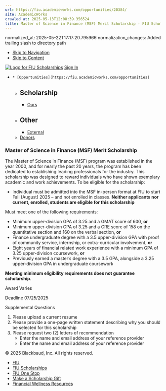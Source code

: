 ```yaml
---
url: https://fiu.academicworks.com/opportunities/20384/
site: AcademicWorks
crawled_at: 2025-05-13T12:08:39.356524
title: Master of Science in Finance (MSF) Merit Scholarship - FIU Scholarships
---
```

normalized_at: 2025-05-22T17:17:20.795966
normalization_changes: Added trailing slash to directory path

  * [Skip to Navigation](https://fiu.academicworks.com/opportunities/20384#navigation)
  * [Skip to Content](https://fiu.academicworks.com/opportunities/20384#main)

[![Logo for FIU Scholarships](https://s3.amazonaws.com/static.academicworks.com/clients/fiu/assets/images/logo.png)](http://fiu.academicworks.com) [Sign In](https://fiu.academicworks.com/users/sign_in)
  *     * [Opportunities](https://fiu.academicworks.com/opportunities)
      * ## Scholarship
        * [Ours](https://fiu.academicworks.com/opportunities)
      * ## Other
        * [External](https://fiu.academicworks.com/opportunities/external)
    * [Donors](https://fiu.academicworks.com/donors)


### Master of Science in Finance (MSF) Merit Scholarship
The Master of Science in Finance (MSF) program was established in the year 2000, and for nearly the past 20 years, the program has been dedicated to establishing leading professionals for the industry.
This scholarship was designed to reward individuals who have shown exemplary academic and work achievements.
To be eligible for the scholarship:
  * Individual must be admitted into the MSF in-person format at FIU to start Fall (August) 2025 – and not enrolled in classes. **Neither applicants nor current, enrolled, students are eligible for this scholarship**


Must meet one of the following requirements:
  * Minimum upper-division GPA of 3.25 and a GMAT score of 600, **or**
  * Minimum upper-division GPA of 3.25 and a GRE score of 158 on the quantitative section and 160 on the verbal section, **or**
  * Finance undergraduate degree with a 3.5 upper-division GPA with proof of community service, internship, or extra-curricular involvement, **or**
  * Eight years of financial related work experience with a minimum GPA of 3.25 upper-division coursework, **or**
  * Previously earned a master’s degree with a 3.5 GPA, alongside a 3.25 upper-division GPA in undergraduate coursework


**Meeting minimum eligibility requirements does not guarantee scholarship**. 

Award
    Varies 

Deadline
    07/25/2025 

Supplemental Questions
    
  1. Please upload a current resume
  2. Please provide a one-page written statement describing why you should be selected for this scholarship
  3. Please request two (2) letters of recommendation
     * Enter the name and email address of your reference provider
     * Enter the name and email address of your reference provider


© 2025 Blackbaud, Inc. All rights reserved. 
  * [FIU ](http://fiu.edu/)
  * [FIU Scholarships](http://scholarships.fiu.edu)
  * [FIU One Stop](http://onestop.fiu.edu)
  * [Make a Scholarship Gift](https://give.fiu.edu/give-now/)
  * [Financial Wellness Resources](https://go.fiu.edu/iGrad)


